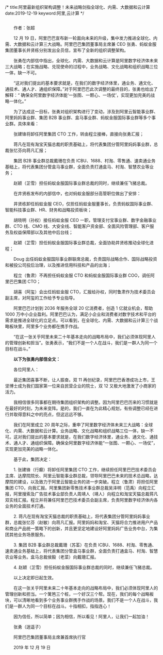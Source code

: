 /*
title:阿里最新组织架构调整！未来战略剑指全球化、内需、大数据和云计算
date:2019-12-19
keyword:阿里,云计算
*/
<div id="news_body">
                <a href="/n/topic_6.htm" title="阿里巴巴"><img src="https://img2018.cnblogs.com/news_topic/20190926155313977-560433391.png" class="topic_img" alt=""></a>
<p>　　作者：张超</p>
<p>　　12 月 19 日，阿里巴巴宣布新一轮面向未来的升级，集中发力推进全球化、内需、大数据和云计算三大战略。阿里巴巴集团董事局主席兼 CEO 张勇、蚂蚁金服集团董事长井贤栋分别发出全员信，宣布了全新的组织调整架构。</p>
<p>　　张勇在内部信中指出，全球化、内需、大数据和云计算是阿里数字经济体未来三大战略；在实施战略、兑现使命的过程中，业务战略、文化战略和组织战略三位一体，缺一不可。</p>
<p>　　“这对我们提出的基本要求就是，在我们的数字经济体里，通业务、通文化、通技术、通人才、通组织保障。”对于阿里巴巴此次调整的最终目的，张勇也给出了解释：“ 确保全阿里数字经济体能‘一张图、一颗心、一场仗’，实现更加完美的战略一体化。”</p>
<p>　　为了达成这一目标，张勇对组织架构进行了变动，涉及到阿里云智能事业群、阿里妈妈事业群、集团 B2B 事业群、盒马事业群、蚂蚁金服国际事业群等多个事业群。具体来看：</p>
<p>　　张建锋将卸任阿里集团 CTO 工作，转由程立接棒，直接向张勇汇报；</p>
<p>　　蒋凡在现有淘宝天猫总裁的职责基础上，将代表集团分管阿里妈妈事业群，总裁张忆芬向蒋凡汇报；</p>
<p>　　集团 B2B 事业群总裁戴珊在负责 ICBU、1688、村淘、零售通、速卖通业务基础上，将代表集团分管盒马事业群，全面负责打通盒马、村淘、智慧农业等业务；</p>
<p>　　赵颖（芷雪）担任蚂蚁金服国际事业群总裁的同时，继续兼任飞猪总裁。</p>
<p>　　在井贤栋发布的内部信中，也对蚂蚁金服部分高管职位做出了安排：</p>
<p>　　井贤栋卸任蚂蚁金服 CEO，仅担任蚂蚁金服董事长，负责蚂蚁国际事业群、智能科技事业群、HR、财务和战略投资板块；</p>
<p>　　胡晓明（孙权）接任蚂蚁金服 CEO 一职，管理支付宝事业群、数字金融事业群、CTO 线、CMO 线、大安全线、智能客户资金部、全面风险管理部、客户服务及权益保障部以及其他中后台线；</p>
<p>　　赵颖（芷雪）担任蚂蚁金服国际事业群总裁，全面协助井贤栋推动全球化进程；</p>
<p>　　Doug 出任蚂蚁金服国际事业群联席总裁，负责国际战略合作、国际战略投资和被投公司投后治理，以及推进信用科技和产品的出海；</p>
<p>　　程立（鲁肃）不再担任蚂蚁金服 CTO 和蚂蚁金服国际事业群 COO，调任阿里巴巴集团 CTO；</p>
<p>　　胡喜（阿玺）会出任蚂蚁金服 CTO，汇报给孙权，同时鲁肃作为技术委员会副主席，对阿玺的工作给予专业指导。</p>
<p>　　阿里巴巴计划到 2036 年服务全球 20 亿消费者，创造 1 亿就业机会，帮助 1000 万中小企业盈利。阿里巴巴认为，满足小企业和消费者对数字技术和平台的需求是推进全球化的立足点。可以看到，在全球化、内需、大数据和云计算三个战略板块里，阿里多个业务都在携手作战。</p>
<p>　　“在这一张关乎阿里未来二十年基本走向的战略布局中，我们必须体现阿里人的管理创新和担当”。张勇表示，“我们不是一个人在战斗，我们是一群人为同一个目标在战斗。”</p>
<p>　　<strong>以下为张勇内部信全文：</strong></p>
<p>　　各位阿里人：</p>
<p>　　最近集团喜事不断，让人振奋。双 11 再创纪录，阿里巴巴香港成功上市，王坚博士成为我们国家第一位来自民营企业的院士，双 12 又极大地激发了小商家的活力。</p>
<p>　　我相信很多同事都在期待集团组织架构的调整。因为阿里巴巴历来的习惯就是在最好的时刻，为未来变阵。是的，我们一直在为此精心规划，有些调整已经在进行并取得意料之中的亮点，但这远远不够。</p>
<p>　　我们在阿里成立 20 周年之际，重申了阿里数字经济体未来三大战略：全球化、内需、大数据和云计算。业务战略、文化战略和组织战略三位一体，缺一不可。这对我们提出的基本要求就是，在我们数字经济体里，通业务、通文化、通技术、通人才、通组织保障。确保全阿里数字经济体能“一张图、一颗心、一场仗”，实现更加完美的战略一体化。</p>
<p>　　基于此，集团决定：</p>
<p>　　1. 张建锋（行癫）将卸任阿里集团 CTO 工作，继续担任阿里巴巴技术委员会主席、达摩院院长、阿里云智能事业群总裁，领导阿里巴巴未来的技术总战略，达摩院的建设，以及致力于阿里云智能业务的进一步突破。程立（鲁肃）将担任阿里集团 CTO，向我汇报。阿里集团新零售技术事业群总裁吴泽明（范禹）向程立汇报，阿里搜索及广告技术事业部负责人周靖人（靖人）向程立和淘宝天猫总裁蒋凡双实线汇报。程立并将兼任阿里巴巴技术委员会副主席，负责阿里数字经济体内各业务的全面技术打通。</p>
<p>　　2. 蒋凡在现有淘宝天猫总裁的职责基础上，将代表集团分管阿里妈妈事业群，总裁张忆芬（赵敏）向蒋凡汇报。阿里妈妈和淘宝、天猫将合力推进用户产品和商业产品统一策略下的创新，并且更坚定地建设好阿里妈妈广告业务中台，为集团其他业务场景服务。</p>
<p>　　3. 集团 B2B 事业群总裁戴珊（苏荃）在负责 ICBU、1688、村淘、零售通、速卖通业务基础上，将代表集团分管盒马事业群，全面负责打通盒马、村淘、智慧农业等业务。盒马总裁侯毅（老菜）向戴珊汇报。</p>
<p>　　4. 赵颖（芷雪）担任蚂蚁金服国际事业群总裁的同时，继续兼任飞猪总裁。</p>
<p>　　以上决定即日起生效。</p>
<p>　　在这一张关乎阿里未来二十年基本走向的战略布局中，我们必须体现阿里人的管理创新和担当。一个篱笆三个桩，一个好汉三个帮。现在，我们的每个战略板块，可以清晰地看到多个业务事业群携手作战的场景。我们不是一个人在战斗，我们是一群人为同一个目标在战斗。十指相扣，指指连心！</p>
<p>　　因为信任，所以简单；因为相信，所以看见！阿里人，让我们一起加油！</p>
<p>　　张勇（逍遥子）</p>
<p>　　阿里巴巴集团董事局主席兼首席执行官</p>
<p>　　2019 年 12 月 19 日</p>            </div>
